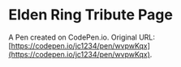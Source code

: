 # Elden Ring Tribute Page

A Pen created on CodePen.io. Original URL: [https://codepen.io/jc1234/pen/wvpwKqx](https://codepen.io/jc1234/pen/wvpwKqx).

